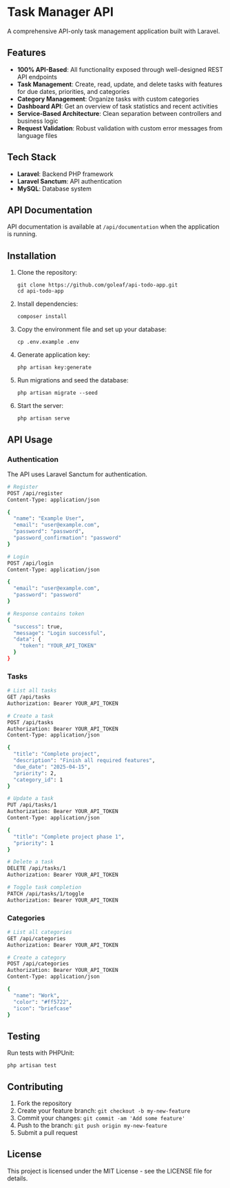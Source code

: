 # Task Manager API

A comprehensive API-only task management application built with Laravel.

## Features

- **100% API-Based**: All functionality exposed through well-designed REST API endpoints
- **Task Management**: Create, read, update, and delete tasks with features for due dates, priorities, and categories
- **Category Management**: Organize tasks with custom categories
- **Dashboard API**: Get an overview of task statistics and recent activities
- **Service-Based Architecture**: Clean separation between controllers and business logic
- **Request Validation**: Robust validation with custom error messages from language files

## Tech Stack

- **Laravel**: Backend PHP framework
- **Laravel Sanctum**: API authentication
- **MySQL**: Database system

## API Documentation

API documentation is available at `/api/documentation` when the application is running.

## Installation

1. Clone the repository:
   ```
   git clone https://github.com/goleaf/api-todo-app.git
   cd api-todo-app
   ```

2. Install dependencies:
   ```
   composer install
   ```

3. Copy the environment file and set up your database:
   ```
   cp .env.example .env
   ```

4. Generate application key:
   ```
   php artisan key:generate
   ```

5. Run migrations and seed the database:
   ```
   php artisan migrate --seed
   ```

6. Start the server:
   ```
   php artisan serve
   ```

## API Usage

### Authentication

The API uses Laravel Sanctum for authentication.

```bash
# Register
POST /api/register
Content-Type: application/json

{
  "name": "Example User",
  "email": "user@example.com",
  "password": "password",
  "password_confirmation": "password"
}

# Login
POST /api/login
Content-Type: application/json

{
  "email": "user@example.com",
  "password": "password"
}

# Response contains token
{
  "success": true,
  "message": "Login successful",
  "data": {
    "token": "YOUR_API_TOKEN"
  }
}
```

### Tasks

```bash
# List all tasks
GET /api/tasks
Authorization: Bearer YOUR_API_TOKEN

# Create a task
POST /api/tasks
Authorization: Bearer YOUR_API_TOKEN
Content-Type: application/json

{
  "title": "Complete project",
  "description": "Finish all required features",
  "due_date": "2025-04-15",
  "priority": 2,
  "category_id": 1
}

# Update a task
PUT /api/tasks/1
Authorization: Bearer YOUR_API_TOKEN
Content-Type: application/json

{
  "title": "Complete project phase 1",
  "priority": 1
}

# Delete a task
DELETE /api/tasks/1
Authorization: Bearer YOUR_API_TOKEN

# Toggle task completion
PATCH /api/tasks/1/toggle
Authorization: Bearer YOUR_API_TOKEN
```

### Categories

```bash
# List all categories
GET /api/categories
Authorization: Bearer YOUR_API_TOKEN

# Create a category
POST /api/categories
Authorization: Bearer YOUR_API_TOKEN
Content-Type: application/json

{
  "name": "Work",
  "color": "#ff5722",
  "icon": "briefcase"
}
```

## Testing

Run tests with PHPUnit:
```
php artisan test
```

## Contributing

1. Fork the repository
2. Create your feature branch: `git checkout -b my-new-feature`
3. Commit your changes: `git commit -am 'Add some feature'`
4. Push to the branch: `git push origin my-new-feature`
5. Submit a pull request

## License

This project is licensed under the MIT License - see the LICENSE file for details. 